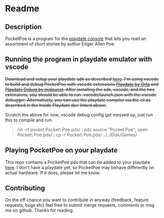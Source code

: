 # Readme

## Description
PocketPoe is a program for the [playdate console](https://play.date) that lets you read an assortment of short stories by author Edger Allen Poe.

## Running the program in playdate emulator with vscode
~~Download and setup your playdate sdk as described [here](https://sdk.play.date/1.11.1/Inside%20Playdate.html#_compiling_a_project).
I'm using vscode to build and debug PocketPoe with vscode extensions [Playdate by Orta](https://github.com/orta/vscode-playdate) and [Playdate Debug by midouest](https://github.com/midouest/vscode-playdate-debug).
After installing the sdk, vscode, and the two extensions, you should be able to run .vscode/launch.json with the vscode debugger. 
Alternatively, you can use the playdate compiler via the cli as described in the Inside Playdate doc linked above.~~ 

Scratch the above for now, vscode debug config got messed up, just run this to compile and run.
> rm -rf pocket Pocket\ Poe.pdx/ ; pdc source "Pocket Poe"; open Pocket\ Poe.pdx/ ; cp -r Pocket\ Poe.pdx/ ../../Disk/Games/

## Playing PocketPoe on your playdate
This repo contains a PocketPoe.pdx that can be added to your playdate [here](https://play.date/account/sideload/). 
I don't have a playdate yet, so PocketPoe may behave differently on actual hardware. If it does, please let me know.

## Contributing
On the off chance you want to contribute in anyway (feedback, feature requests, bugs etc) feel free to submit merge requests, comments or msg me on github. Thanks for reading.
 
